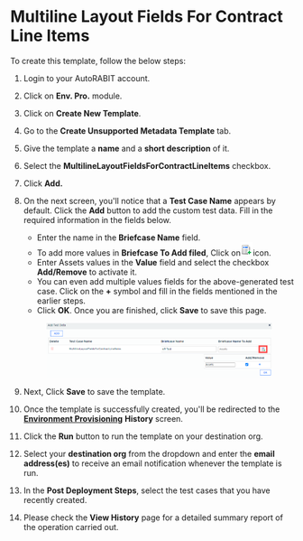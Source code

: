 # Multiline Layout Fields For Contract Line Items

To create this template, follow the below steps:

1. Login to your AutoRABIT account.
2. Click on **Env. Pro.** module.
3. Click on **Create New Template**.
4. Go to the **Create Unsupported Metadata Template** tab.
5. Give the template a **name** and a **short description** of it.
6. Select the **MultilineLayoutFieldsForContractLineItems** checkbox.
7. Click **Add.**
8.  On the next screen, you'll notice that a **Test Case Name** appears by default. Click the **Add** button to add the custom test data. Fill in the required information in the fields below.

    * Enter the name in the **Briefcase Name** field.
    * To add more values in **Briefcase To Add filed**, Click on![](<../../../../../.gitbook/assets/image (1) (1) (1) (1) (1) (1) (1) (1) (1) (1) (1) (1) (1) (1) (1) (1) (1) (1) (1) (1) (1) (1) (1) (1) (1) (1) (1) (1) (1) (1) (1) (1) (1) (1) (1) (1) (1) (1) (1) (1).png>)icon.
    * Enter Assets values in the **Value** field and select the checkbox **Add/Remove** to activate it.
    * You can even add multiple values fields for the above-generated test case. Click on the **+** symbol and fill in the fields mentioned in the earlier steps.&#x20;
    * Click **OK**. Once you are finished, click **Save** to save this page.

    <figure><img src="../../../../../.gitbook/assets/image (28).png" alt=""><figcaption></figcaption></figure>
9. Next, Click **Save** to save the template.
10. Once the template is successfully created, you'll be redirected to the [**Environment Provisioning**](../) **History** screen.
11. Click the **Run** button to run the template on your destination org.
12. Select your **destination org** from the dropdown and enter the **email address(es)** to receive an email notification whenever the template is run.
13. In the **Post Deployment Steps**, select the test cases that you have recently created.&#x20;
14. Please check the **View History** page for a detailed summary report of the operation carried out.
